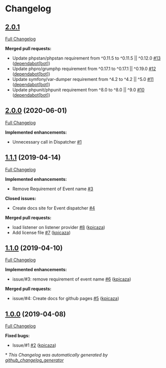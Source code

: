 # Changelog

## [2.0.1](https://github.com/antidot-framework/antidot-event-dispatcher/tree/HEAD)

[Full Changelog](https://github.com/antidot-framework/antidot-event-dispatcher/compare/2.0.0...HEAD)

**Merged pull requests:**

- Update phpstan/phpstan requirement from ^0.11.5 to ^0.11.5 || ^0.12.0 [\#13](https://github.com/antidot-framework/antidot-event-dispatcher/pull/13) ([dependabot[bot]](https://github.com/apps/dependabot))
- Update phpro/grumphp requirement from ^0.17.1 to ^0.17.1 || ^0.19.0 [\#12](https://github.com/antidot-framework/antidot-event-dispatcher/pull/12) ([dependabot[bot]](https://github.com/apps/dependabot))
- Update symfony/var-dumper requirement from ^4.2 to ^4.2 || ^5.0 [\#11](https://github.com/antidot-framework/antidot-event-dispatcher/pull/11) ([dependabot[bot]](https://github.com/apps/dependabot))
- Update phpunit/phpunit requirement from ^8.0 to ^8.0 || ^9.0 [\#10](https://github.com/antidot-framework/antidot-event-dispatcher/pull/10) ([dependabot[bot]](https://github.com/apps/dependabot))

## [2.0.0](https://github.com/antidot-framework/antidot-event-dispatcher/tree/2.0.0) (2020-06-01)

[Full Changelog](https://github.com/antidot-framework/antidot-event-dispatcher/compare/1.1.1...2.0.0)

**Implemented enhancements:**

- Unnecessary call in Dispatcher [\#1](https://github.com/antidot-framework/antidot-event-dispatcher/issues/1)

## [1.1.1](https://github.com/antidot-framework/antidot-event-dispatcher/tree/1.1.1) (2019-04-14)

[Full Changelog](https://github.com/antidot-framework/antidot-event-dispatcher/compare/1.1.0...1.1.1)

**Implemented enhancements:**

- Remove Requirement of Event name [\#3](https://github.com/antidot-framework/antidot-event-dispatcher/issues/3)

**Closed issues:**

- Create docs site for Event dispatcher [\#4](https://github.com/antidot-framework/antidot-event-dispatcher/issues/4)

**Merged pull requests:**

- load listener on listener provider [\#8](https://github.com/antidot-framework/antidot-event-dispatcher/pull/8) ([kpicaza](https://github.com/kpicaza))
- Add license file [\#7](https://github.com/antidot-framework/antidot-event-dispatcher/pull/7) ([kpicaza](https://github.com/kpicaza))

## [1.1.0](https://github.com/antidot-framework/antidot-event-dispatcher/tree/1.1.0) (2019-04-10)

[Full Changelog](https://github.com/antidot-framework/antidot-event-dispatcher/compare/1.0.0...1.1.0)

**Implemented enhancements:**

- issue/\#3: remove requirement of event name [\#6](https://github.com/antidot-framework/antidot-event-dispatcher/pull/6) ([kpicaza](https://github.com/kpicaza))

**Merged pull requests:**

- issue/\#4: Create docs for github pages [\#5](https://github.com/antidot-framework/antidot-event-dispatcher/pull/5) ([kpicaza](https://github.com/kpicaza))

## [1.0.0](https://github.com/antidot-framework/antidot-event-dispatcher/tree/1.0.0) (2019-04-08)

[Full Changelog](https://github.com/antidot-framework/antidot-event-dispatcher/compare/e86164a2734915e98227bdb23db717cb9206ef17...1.0.0)

**Fixed bugs:**

- Issue/\#1 [\#2](https://github.com/antidot-framework/antidot-event-dispatcher/pull/2) ([kpicaza](https://github.com/kpicaza))



\* *This Changelog was automatically generated by [github_changelog_generator](https://github.com/github-changelog-generator/github-changelog-generator)*
